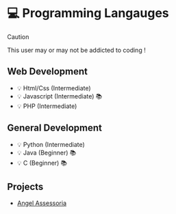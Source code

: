 # 💻 Programming Langauges
> [!CAUTION]
> This user may or may not be addicted to coding !
## Web Development
* 💡 Html/Css (Intermediate)
* 💡 Javascript (Intermediate) 📚
* 💡 PHP (Intermediate)

## General Development
* 💡 Python (Intermediate)
* 💡 Java (Beginner) 📚
* 💡 C (Beginner) 📚

## Projects
* [Angel Assessoria](http://angelas.com.br/)

<!--
**sampaio-arthh/sampaio-arthh** is a ✨ _special_ ✨ repository because its `README.md` (this file) appears on your GitHub profile.

Here are some ideas to get you started:

- 🔭 I’m currently working on ...
- 🌱 I’m currently learning ...
- 👯 I’m looking to collaborate on ...
- 🤔 I’m looking for help with ...
- 💬 Ask me about ...
- 📫 How to reach me: ...
- 😄 Pronouns: ...
- ⚡ Fun fact: ...
-->
